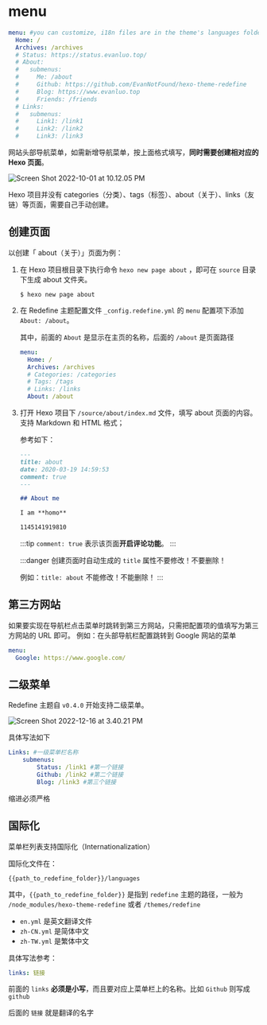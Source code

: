 # menu

```yaml
menu: #you can customize, i18n files are in the theme's languages folder
  Home: /
  Archives: /archives
  # Status: https://status.evanluo.top/
  # About: 
  #   submenus:
  #     Me: /about
  #     Github: https://github.com/EvanNotFound/hexo-theme-redefine
  #     Blog: https://www.evanluo.top
  #     Friends: /friends
  # Links: 
  #   submenus:
  #     Link1: /link1
  #     Link2: /link2
  #     Link3: /link3
```

网站头部导航菜单，如需新增导航菜单，按上面格式填写，**同时需要创建相对应的 Hexo 页面**。

![Screen Shot 2022-10-01 at 10.12.05 PM](https://evan.beee.top/img/Screen%20Shot%202022-10-01%20at%2010.12.05%20PM.png)

Hexo 项目并没有 categories（分类）、tags（标签）、about（关于）、links（友链）等页面，需要自己手动创建。

## 创建页面

以创建「 about（关于）」页面为例：

1. 在 Hexo 项目根目录下执行命令 `hexo new page about` ，即可在 `source` 目录下生成 about 文件夹。
   ```shell
   $ hexo new page about
   ```

2. 在 Redefine 主题配置文件 `_config.redefine.yml` 的 `menu` 配置项下添加 `About: /about`。

   其中，前面的 `About` 是显示在主页的名称，后面的 `/about` 是页面路径

   ```yaml
   menu:
     Home: /
     Archives: /archives
     # Categories: /categories
     # Tags: /tags
     # Links: /links
     About: /about
   ```

3. 打开 Hexo 项目下 `/source/about/index.md` 文件，填写 about 页面的内容。
   支持 Markdown 和 HTML 格式；  

   参考如下：

   ```markdown
   ---
   title: about
   date: 2020-03-19 14:59:53
   comment: true
   ---
   
   ## About me
   
   I am **homo**
   
   1145141919810
   ```
   :::tip
   `comment: true` 表示该页面**开启评论功能**。
   :::

   :::danger
   创建页面时自动生成的 `title` 属性不要修改！不要删除！  
   
   例如：`title: about` 不能修改！不能删除！
   :::

## 第三方网站

如果要实现在导航栏点击菜单时跳转到第三方网站，只需把配置项的值填写为第三方网站的 URL 即可。
例如：在头部导航栏配置跳转到 Google 网站的菜单

```yaml
menu:
  Google: https://www.google.com/
```

## 二级菜单

Redefine 主题自 `v0.4.0` 开始支持二级菜单。

![Screen Shot 2022-12-16 at 3.40.21 PM](https://evan.beee.top/img/Screen%20Shot%202022-12-16%20at%203.40.21%20PM.png)

具体写法如下

```yaml
Links: #一级菜单栏名称
	submenus: 
		Status: /link1 #第一个链接
		Github: /link2 #第二个链接
		Blog: /link3 #第三个链接
```

缩进必须严格

## 国际化

菜单栏列表支持国际化（Internationalization）

国际化文件在：

```shell
{{path_to_redefine_folder}}/languages
```

其中，`{{path_to_redefine_folder}}` 是指到 `redefine` 主题的路径，一般为 `/node_modules/hexo-theme-redefine` 或者 `/themes/redefine`

- `en.yml` 是英文翻译文件
- `zh-CN.yml` 是简体中文
- `zh-TW.yml` 是繁体中文

具体写法参考：

```yaml
links: 链接
```

前面的 `links` **必须是小写**，而且要对应上菜单栏上的名称。比如 `Github` 则写成 `github`

后面的 `链接` 就是翻译的名字
